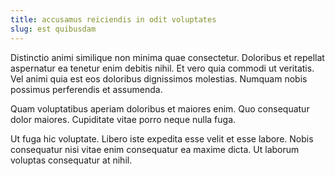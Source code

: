 ```yaml
---
title: accusamus reiciendis in odit voluptates
slug: est quibusdam
---
```


Distinctio animi similique non minima quae consectetur. Doloribus et repellat aspernatur ea tenetur enim debitis nihil. Et vero quia commodi ut veritatis. Vel animi quia est eos doloribus dignissimos molestias. Numquam nobis possimus perferendis et assumenda.

Quam voluptatibus aperiam doloribus et maiores enim. Quo consequatur dolor maiores. Cupiditate vitae porro neque nulla fuga.

Ut fuga hic voluptate. Libero iste expedita esse velit et esse labore. Nobis consequatur nisi vitae enim consequatur ea maxime dicta. Ut laborum voluptas consequatur at nihil.
